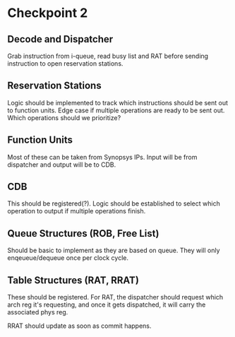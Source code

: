 # Checkpoint 2

## Decode and Dispatcher

Grab instruction from i-queue, read busy list and RAT before sending instruction to open reservation stations.

## Reservation Stations

Logic should be implemented to track which instructions should be sent out to function units. Edge case if multiple operations are ready to be sent out. Which operations should we prioritize?

## Function Units

Most of these can be taken from Synopsys IPs. Input will be from dispatcher and output will be to CDB.

## CDB

This should be registered(?). Logic should be established to select which operation to output if multiple operations finish.

## Queue Structures (ROB, Free List)

Should be basic to implement as they are based on queue. They will only enqeueue/dequeue once per clock cycle.

## Table Structures (RAT, RRAT)

These should be registered. For RAT, the dispatcher should request which arch reg it's requesting, and once it gets dispatched, it will carry the associated phys reg.

RRAT should update as soon as commit happens.